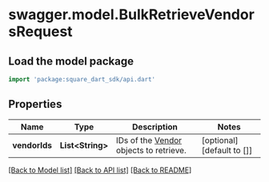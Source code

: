 # swagger.model.BulkRetrieveVendorsRequest

## Load the model package
```dart
import 'package:square_dart_sdk/api.dart'
```

## Properties
Name | Type | Description | Notes
------------ | ------------- | ------------- | -------------
**vendorIds** | **List&lt;String&gt;** | IDs of the [Vendor](https://developer.squareup.com/reference/square_2023-12-13/objects/Vendor) objects to retrieve. | [optional] [default to []]

[[Back to Model list]](../README.md#documentation-for-models) [[Back to API list]](../README.md#documentation-for-api-endpoints) [[Back to README]](../README.md)

